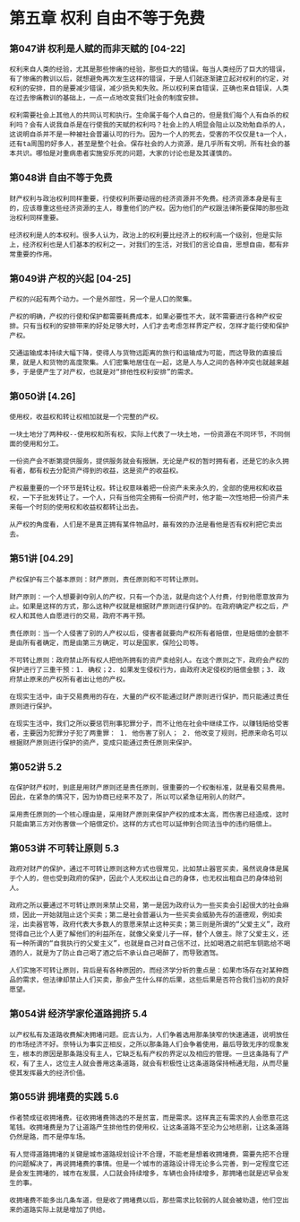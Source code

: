 # 第五章 权利 自由不等于免费

### 第047讲 权利是人赋的而非天赋的 [04-22]

`权利来自人类的经验，尤其是那些惨痛的经验，那些巨大的错误。每当人类经历了巨大的错误，有了惨痛的教训以后，就想避免再次发生这样的错误，于是人们就逐渐建立起对权利的约定，对权利的安排，目的是要减少错误，减少损失和失败。所以权利来自错误，正确也来自错误，人类在过去惨痛教训的基础上，一点一点地改变我们社会的制度安排。`

`权利需要社会上其他人的共同认可和执行。生命属于每个人自己的，但是我们每个人有自杀的权利吗？会有人说我自杀是在行使我的天赋的权利吗？社会上的人明显会阻止以及劝勉自杀的人，这说明自杀并不是一种被社会普遍认可的行为。因为一个人的死去，受害的不仅仅是ta一个人，还有ta周围的好多人，甚至是整个社会。保存社会的人力资源，是几乎所有文明，所有社会的基本共识。哪怕是对重病患者实施安乐死的问题，大家的讨论也是及其谨慎的。`

### 第048讲 自由不等于免费

`财产权利与政治权利同样重要，行使权利所要动摇的经济资源并不免费。经济资源本身是有主的，应该尊重这些经济资源的主人，尊重他们的产权。因为他们的产权跟法律所要保障的那些政治权利同样重要。`

`经济权利是人的本权利。很多人认为，政治上的权利要比经济上的权利高一个级别，但是实际上，经济权利也是人们基本的权利之一，对我们的生活，对我们的言论自由，思想自由，都有非常重要的作用。`

### 第049讲 产权的兴起 [04-25]

`产权的兴起有两个动力。一个是外部性，另一个是人口的聚集。`

`产权的明确，产权的行使和保护都需要耗费成本，如果必要性不大，就不需要进行各种产权安排。只有当权利的安排带来的好处足够大时，人们才去考虑怎样界定产权，怎样才能行使和保护产权。`

`交通运输成本持续大幅下降，使得人与货物远距离的旅行和运输成为可能，而这导致的直接后果，就是人和货物的高度聚集。人们密集地居住在一起，这是人与人之间的各种冲突也就越来越多，于是便产生了对产权，也就是对“排他性权利安排”的需求。`

### 第050讲 [4.26]

`使用权，收益权和转让权相加就是一个完整的产权。`

`一块土地分了两种权--使用权和所有权，实际上代表了一块土地，一份资源在不同环节，不同侧面的使用和分工。`

`一份资产会不断第提供服务，提供服务就会有报酬，无论是产权的暂时拥有者，还是它的永久拥有者，都有权去分配资产得到的收益，这是资产的收益权。`

`产权最重要的一个环节是转让权。转让权意味着把一份资产未来永久的，全部的使用权和收益权，一下子批发转让了。一个人，只有当他完全拥有一份资产时，他才能一次性地把一份资产未来每一个时刻的使用权和收益权都转让出去。`

`从产权的角度看，人们是不是真正拥有某件物品时，最有效的办法是看他是否有权利把它卖出去。`

### 第51讲 [04.29]

`产权保护有三个基本原则：财产原则，责任原则和不可转让原则。`

`财产原则：一个人想要剥夺别人的产权，只有一个办法，就是向这个人付费，付到他愿意放弃为止。如果是这样的方式，那么这种产权就是根据财产原则进行保护的。在政府确定产权之后，产权人和其他人自愿进行的交易，政府不再干预。`

`责任原则：当一个人侵害了别的人产权以后，侵害者就要向产权所有者赔偿，但是赔偿的金额不是由所有者确定，而是由第三方确定，可以是国家，保险公司等。`

`不可转让原则：政府禁止所有权人把他所拥有的资产卖给别人。在这个原则之下，政府会产权的保护进行了三重干预：1. 确权；2. 如果发生侵权行为，由政府决定侵权的赔偿金额；3. 政府禁止原来的产权所有者出让他的产权。`

`在现实生活中，由于交易费用的存在，大量的产权不能通过财产原则进行保护，而只能通过责任原则进行保护。`

`在现实生活中，我们之所以要惩罚刑事犯罪分子，而不让他在社会中继续工作，以赚钱赔给受害者，主要因为犯罪分子犯了两重罪： 1. 他伤害了别人； 2. 他改变了规则，把原来命名可以根据财产原则进行保护的资产，变成只能通过责任原则来保护。`

### 第052讲 5.2

`在保护财产权时，到底是用财产原则还是责任原则，很重要的一个权衡标准，就是看交易费用。因此，在紧急的情况下，因为协商已经来不及了，所以可以紧急征用别人的财产。`

`采用责任原则的一个核心理由是，采用财产原则来保护产权的成本太高，而伤害已经造成，这时只能由第三方对伤害做一个赔偿定价。这样的方式也可以延伸到合同法当中的违约赔偿上。`

### 第053讲 不可转让原则 5.3

`政府对财产的保护，通过不可转让原则这种方式也很常见，比如禁止器官买卖，虽然说身体是属于个人的，但也受到政府的保护，因此个人无权出让自己的身体，也无权出租自己的身体给别人。`

`政府之所以要通过不可转让原则来禁止交易，第一是因为政府认为一些买卖会引起很大的社会麻烦，因此一开始就阻止这个买卖；第二是社会普遍认为一些买卖会威胁先存的道德观，例如卖淫，出卖器官等，政府代表大多数人的意愿来禁止这种买卖；第三则是所谓的“父爱主义”，政府觉得自己比个人更了解他们的利益所在，就像父亲爱儿子一样，替个人做主。除了父爱主义，还有一种所谓的“自我执行的父爱主义”，也就是自己对自己信不过，比如喝酒之前把车钥匙给不喝酒的人，就是为了防止自己喝了酒之后不承认自己喝醉了，而导致酒驾。`

`人们实施不可转让原则，背后是有各种原因的，而经济学分析的重点是：如果市场存在对某种商品的需求，但法律却禁止人们买卖，那会产生什么样的后果，这些后果是否符合我们当初的良好愿望。`

### 第054讲 经济学家伦道路拥挤 5.4

`以产权私有及道路收费解决拥堵问题。庇古认为，人们争着选用那条狭窄的快速通道，说明放任的市场经济不好。奈特认为事实正相反，之所以那条路人们会争着使用，最后导致无序的现象发生，根本的原因是那条路没有主人，它缺乏私有产权的界定以及相应的管理。一旦这条路有了产权，有了主人，这位主人就会善用这条道路，就会有积极性让这条道路保持畅通无阻，从而尽量使其发挥最大的经济价值。`

### 第055讲 拥堵费的实践 5.6

`作者赞成征收拥堵费。征收拥堵费筛选的不是贫富，而是需求。这样真正有需求的人会愿意花这笔钱。收拥堵费是为了让道路产生排他性的使用权，让这条道路不至沦为公地悲剧，让这条道路仍然是路，而不是停车场。`

`有人觉得道路拥堵的关键是城市道路规划设计不合理，不能老是想着收拥堵费，需要先把不合理的问题解决了，再说拥堵费的事情。但是一个城市的道路设计得无论多么完善，到一定程度它还是会发生拥堵的，城市在发展，人口就会持续增多，车辆也会持续增多，那拥堵也就是迟早会发生的事。`

`收拥堵费不能多出几条车道，但是收了拥堵费以后，那些需求比较弱的人就会被劝退，他们空出来的道路实际上就是增加了供给。`